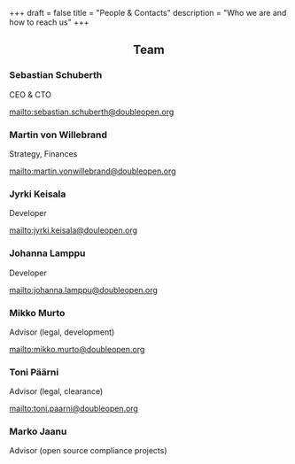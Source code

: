 +++
draft = false
title = "People & Contacts"
description = "Who we are and how to reach us"
+++

<h2 style="text-align: center">Team</h2>

### Sebastian Schuberth
CEO & CTO

<mailto:sebastian.schuberth@doubleopen.org>

### Martin von Willebrand
Strategy, Finances

<mailto:martin.vonwillebrand@doubleopen.org>

### Jyrki Keisala
Developer

<mailto:jyrki.keisala@douleopen.org>

### Johanna Lamppu
Developer

<mailto:johanna.lamppu@doubleopen.org>

### Mikko Murto
Advisor (legal, development)

<mailto:mikko.murto@doubleopen.org>

### Toni Päärni
Advisor (legal, clearance)

<mailto:toni.paarni@doubleopen.org>

### Marko Jaanu
Advisor (open source compliance projects)

